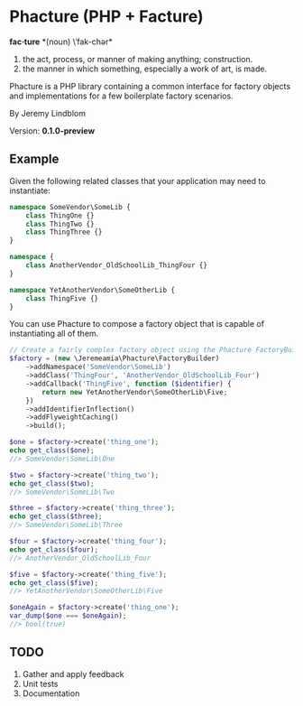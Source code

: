Phacture (PHP + Facture)
========================

**fac·ture** *(noun) \ˈfak-chər\*

1. the act, process, or manner of making anything; construction.
2. the manner in which something, especially a work of art, is made.

Phacture is a PHP library containing a common interface for factory objects and implementations for a few boilerplate
factory scenarios.

By Jeremy Lindblom

Version: **0.1.0-preview**

Example
-------

Given the following related classes that your application may need to instantiate:

```php
namespace SomeVendor\SomeLib {
    class ThingOne {}
    class ThingTwo {}
    class ThingThree {}
}

namespace {
    class AnotherVendor_OldSchoolLib_ThingFour {}
}

namespace YetAnotherVendor\SomeOtherLib {
    class ThingFive {}
}
```

You can use Phacture to compose a factory object that is capable of instantiating all of them.

```php
// Create a fairly complex factory object using the Phacture FactoryBuilder
$factory = (new \Jeremeamia\Phacture\FactoryBuilder)
    ->addNamespace('SomeVendor\SomeLib')
    ->addClass('ThingFour', 'AnotherVendor_OldSchoolLib_Four')
    ->addCallback('ThingFive', function ($identifier) {
        return new YetAnotherVendor\SomeOtherLib\Five;
    })
    ->addIdentifierInflection()
    ->addFlyweightCaching()
    ->build();

$one = $factory->create('thing_one');
echo get_class($one);
//> SomeVendor\SomeLib\One

$two = $factory->create('thing_two');
echo get_class($two);
//> SomeVendor\SomeLib\Two

$three = $factory->create('thing_three');
echo get_class($three);
//> SomeVendor\SomeLib\Three

$four = $factory->create('thing_four');
echo get_class($four);
//> AnotherVendor_OldSchoolLib_Four

$five = $factory->create('thing_five');
echo get_class($five);
//> YetAnotherVendor\SomeOtherLib\Five

$oneAgain = $factory->create('thing_one');
var_dump($one === $oneAgain);
//> bool(true)
```

TODO
----

1. Gather and apply feedback
2. Unit tests
3. Documentation
